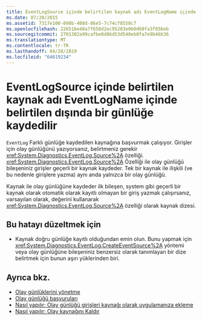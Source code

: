```yaml
---
title: EventLogSource içinde belirtilen kaynak adı EventLogName içinde belirtilen dışında bir günlüğe kaydedilir
ms.date: 07/20/2015
ms.assetid: 7317e100-098b-408d-86e5-7c74cf8558c7
ms.openlocfilehash: 226516e48a7f658d2ec95283e0b0d60fa3f856eb
ms.sourcegitcommit: 2701302a99cafbe0d86d53d540eb0fa7e9b46b36
ms.translationtype: MT
ms.contentlocale: tr-TR
ms.lasthandoff: 04/28/2019
ms.locfileid: "64619234"
---
```

# <a name="source-name-specified-in-eventlogsource-is-registered-to-a-log-other-than-that-specified-in-eventlogname"></a>EventLogSource içinde belirtilen kaynak adı EventLogName içinde belirtilen dışında bir günlüğe kaydedilir
`EventLog` Farklı günlüğe kaydedilen kaynağına başvurmak çalışıyor. Girişler için olay günlüğünü yazıyorsanız, belirtmeniz gerekir <xref:System.Diagnostics.EventLog.Source%2A> özelliği. <xref:System.Diagnostics.EventLog.Source%2A> Özelliği ile olay günlüğü bileşeniniz girişler geçerli bir kaynak kaydeder. Tek bir kaynak ile ilişkili (ve bu nedenle girişlere yazma) aynı anda yalnızca bir olay günlüğü.  
  
 Kaynak ile olay günlüğüne kaydeder ilk bileşen, system gibi geçerli bir kaynak olarak otomatik olarak kayıtlı olmayan bir giriş yazmak çalışırsanız, varsayılan olarak, değerini kullanarak <xref:System.Diagnostics.EventLog.Source%2A> özelliği olarak kaynak dizesi.  
  
## <a name="to-correct-this-error"></a>Bu hatayı düzeltmek için  
  
- Kaynak doğru günlüğe kayıtlı olduğundan emin olun. Bunu yapmak için <xref:System.Diagnostics.EventLog.CreateEventSource%2A> yöntemi veya olay günlüğüne bileşeniniz benzersiz olarak tanımlayan bir dize belirtmek için bunun aşırı yüklerinden biri.  
  
## <a name="see-also"></a>Ayrıca bkz.

- [Olay günlüklerini yönetme](https://docs.microsoft.com/previous-versions/visualstudio/visual-studio-2008/4f69axw4(v=vs.90))
- [Olay günlüğü başvuruları](https://docs.microsoft.com/previous-versions/visualstudio/visual-studio-2008/k43k9z2a(v=vs.90))
- [Nasıl yapılır: Olay günlüğü girişleri kaynağı olarak uygulamanıza ekleme](https://docs.microsoft.com/previous-versions/visualstudio/visual-studio-2008/xz73e171(v=vs.90))
- [Nasıl yapılır: Olay kaynağını Kaldır](https://docs.microsoft.com/previous-versions/visualstudio/visual-studio-2008/k57466fc(v=vs.90))
